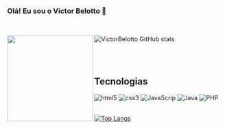 ### Olá! Eu sou o Victor Belotto 🤚

<br/>

<div aling="center">
  <img src="https://user-images.githubusercontent.com/108822052/214183469-1ace81b8-a5d6-4aab-81fa-d8b05f89cdea.png" width="200px"/ align="left">
  
  <p align="right">
  
   ![VictorBelotto GitHub stats](https://github-readme-stats.vercel.app/api?username=VictorBelotto&show_icons=true&theme=dracula)
  
  </p>
  
 </div >
 
<br/>

<div aling="center"> <br/>

## Tecnologias

<img aling="center" alt="html5" src="https://img.shields.io/badge/HTML5-E34F26?style=for-the-badge&logo=html5&logoColor=white" />
<img aling="center" alt="css3" src="https://img.shields.io/badge/CSS3-1572B6?style=for-the-badge&logo=css3&logoColor=white" />
<img aling="center" alt="JavaScrip" src="https://img.shields.io/badge/JavaScript-F7DF1E?style=for-the-badge&logo=javascript&logoColor=black" />
<img aling="center" alt="Java" src="https://img.shields.io/badge/Java-ED8B00?style=for-the-badge&logo=openjdk&logoColor=white" />
<img aling="center" alt="PHP" src="https://img.shields.io/badge/PHP-777BB4?style=for-the-badge&logo=php&logoColor=white" />
 

</div> <br/>

[![Top Langs](https://github-readme-stats.vercel.app/api/top-langs/?username=VictorBelotto&layout=compact)](https://github.com/VictorBelotto/github-readme-stats)
